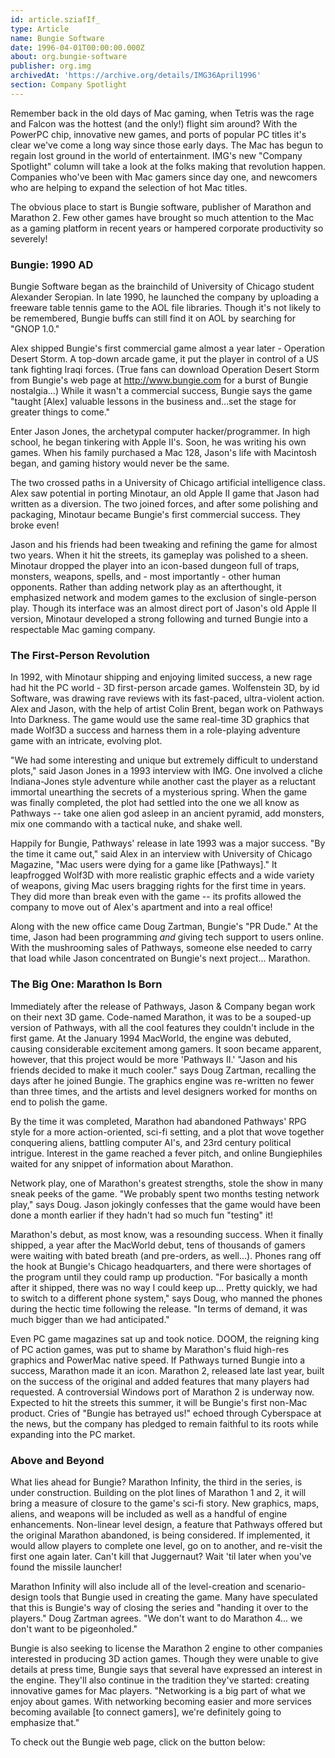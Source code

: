 ```yaml
---
id: article.sziafIf_
type: Article
name: Bungie Software
date: 1996-04-01T00:00:00.000Z
about: org.bungie-software
publisher: org.img
archivedAt: 'https://archive.org/details/IMG36April1996'
section: Company Spotlight
---
```

Remember back in the old days of Mac gaming, when Tetris was the rage and Falcon was the hottest (and the only!) flight sim around? With the PowerPC chip, innovative new games, and ports of popular PC titles it's clear we've come a long way since those early days. The Mac has begun to regain lost ground in the world of entertainment. IMG's new "Company Spotlight" column will take a look at the folks making that revolution happen. Companies who've been with Mac gamers since day one, and newcomers who are helping to expand the selection of hot Mac titles.

The obvious place to start is Bungie software, publisher of Marathon and Marathon 2. Few other games have brought so much attention to the Mac as a gaming platform in recent years or hampered corporate productivity so severely!

### Bungie: 1990 AD

Bungie Software began as the brainchild of University of Chicago student Alexander Seropian. In late 1990, he launched the company by uploading a freeware table tennis game to the AOL file libraries. Though it's not likely to be remembered, Bungie buffs can still find it on AOL by searching for "GNOP 1.0."

Alex shipped Bungie's first commercial game almost a year later - Operation Desert Storm. A top-down arcade game, it put the player in control of a US tank fighting Iraqi forces. (True fans can download Operation Desert Storm from Bungie's web page at <http://www.bungie.com> for a burst of Bungie nostalgia...) While it wasn't a commercial success, Bungie says the game "taught [Alex] valuable lessons in the business and...set the stage for greater things to come."

Enter Jason Jones, the archetypal computer hacker/programmer. In high school, he began tinkering with Apple II's. Soon, he was writing his own games. When his family purchased a Mac 128, Jason's life with Macintosh began, and gaming history would never be the same.

The two crossed paths in a University of Chicago artificial intelligence class. Alex saw potential in porting Minotaur, an old Apple II game that Jason had written as a diversion. The two joined forces, and after some polishing and packaging, Minotaur became Bungie's first commercial success. They broke even!

Jason and his friends had been tweaking and refining the game for almost two years. When it hit the streets, its gameplay was polished to a sheen. Minotaur dropped the player into an icon-based dungeon full of traps, monsters, weapons, spells, and - most importantly - other human opponents. Rather than adding network play as an afterthought, it emphasized network and modem games to the exclusion of single-person play. Though its interface was an almost direct port of Jason's old Apple II version, Minotaur developed a strong following and turned Bungie into a respectable Mac gaming company.

### The First-Person Revolution

In 1992, with Minotaur shipping and enjoying limited success, a new rage had hit the PC world - 3D first-person arcade games. Wolfenstein 3D, by id Software, was drawing rave reviews with its fast-paced, ultra-violent action. Alex and Jason, with the help of artist Colin Brent, began work on Pathways Into Darkness. The game would use the same real-time 3D graphics that made Wolf3D a success and harness them in a role-playing adventure game with an intricate, evolving plot.

"We had some interesting and unique but extremely difficult to understand plots," said Jason Jones in a 1993 interview with IMG. One involved a cliche Indiana-Jones style adventure while another cast the player as a reluctant immortal unearthing the secrets of a mysterious spring. When the game was finally completed, the plot had settled into the one we all know as Pathways -- take one alien god asleep in an ancient pyramid, add monsters, mix one commando with a tactical nuke, and shake well.

Happily for Bungie, Pathways' release in late 1993 was a major success. "By the time it came out," said Alex in an interview with University of Chicago Magazine, "Mac users were dying for a game like [Pathways]." It leapfrogged Wolf3D with more realistic graphic effects and a wide variety of weapons, giving Mac users bragging rights for the first time in years. They did more than break even with the game -- its profits allowed the company to move out of Alex's apartment and into a real office!

Along with the new office came Doug Zartman, Bungie's "PR Dude." At the time, Jason had been programming *and* giving tech support to users online. With the mushrooming sales of Pathways, someone else needed to carry that load while Jason concentrated on Bungie's next project... Marathon.

### The Big One: Marathon Is Born

Immediately after the release of Pathways, Jason & Company began work on their next 3D game. Code-named Marathon, it was to be a souped-up version of Pathways, with all the cool features they couldn't include in the first game. At the January 1994 MacWorld, the engine was debuted, causing considerable excitement among gamers. It soon became apparent, however, that this project would be more 'Pathways II.' "Jason and his friends decided to make it much cooler." says Doug Zartman, recalling the days after he joined Bungie. The graphics engine was re-written no fewer than three times, and the artists and level designers worked for months on end to polish the game.

By the time it was completed, Marathon had abandoned Pathways' RPG style for a more action-oriented, sci-fi setting, and a plot that wove together conquering aliens, battling computer AI's, and 23rd century political intrigue. Interest in the game reached a fever pitch, and online Bungiephiles waited for any snippet of information about Marathon.

Network play, one of Marathon's greatest strengths, stole the show in many sneak peeks of the game. "We probably spent two months testing network play," says Doug. Jason jokingly confesses that the game would have been done a month earlier if they hadn't had so much fun "testing" it!

Marathon's debut, as most know, was a resounding success. When it finally shipped, a year after the MacWorld debut, tens of thousands of gamers were waiting with bated breath (and pre-orders, as well...). Phones rang off the hook at Bungie's Chicago headquarters, and there were shortages of the program until they could ramp up production. "For basically a month after it shipped, there was no way I could keep up... Pretty quickly, we had to switch to a different phone system," says Doug, who manned the phones during the hectic time following the release. "In terms of demand, it was much bigger than we had anticipated."

Even PC game magazines sat up and took notice. DOOM, the reigning king of PC action games, was put to shame by Marathon's fluid high-res graphics and PowerMac native speed. If Pathways turned Bungie into a success, Marathon made it an icon. Marathon 2, released late last year, built on the success of the original and added features that many players had requested. A controversial Windows port of Marathon 2 is underway now. Expected to hit the streets this summer, it will be Bungie's first non-Mac product. Cries of "Bungie has betrayed us!" echoed through Cyberspace at the news, but the company has pledged to remain faithful to its roots while expanding into the PC market.

### Above and Beyond

What lies ahead for Bungie? Marathon Infinity, the third in the series, is under construction. Building on the plot lines of Marathon 1 and 2, it will bring a measure of closure to the game's sci-fi story. New graphics, maps, aliens, and weapons will be included as well as a handful of engine enhancements. Non-linear level design, a feature that Pathways offered but the original Marathon abandoned, is being considered. If implemented, it would allow players to complete one level, go on to another, and re-visit the first one again later. Can't kill that Juggernaut? Wait 'til later when you've found the missile launcher!

Marathon Infinity will also include all of the level-creation and scenario-design tools that Bungie used in creating the game. Many have speculated that this is Bungie's way of closing the series and "handing it over to the players." Doug Zartman agrees. "We don't want to do Marathon 4... we don't want to be pigeonholed."

Bungie is also seeking to license the Marathon 2 engine to other companies interested in producing 3D action games. Though they were unable to give details at press time, Bungie says that several have expressed an interest in the engine. They'll also continue in the tradition they've started: creating innovative games for Mac players. "Networking is a big part of what we enjoy about games. With networking becoming easier and more services becoming available [to connect gamers], we're definitely going to emphasize that."

To check out the Bungie web page, click on the button below:
